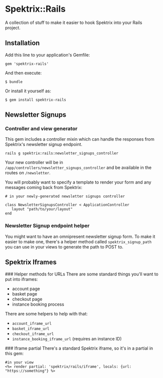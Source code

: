 # Spektrix::Rails

A collection of stuff to make it easier to hook Spektrix into your Rails project.

## Installation

Add this line to your application's Gemfile:

    gem 'spektrix-rails'

And then execute:

    $ bundle

Or install it yourself as:

    $ gem install spektrix-rails

## Newsletter Signups

### Controller and view generator
This gem includes a controller mixin which can handle the responses from Spektrix's newsletter signup endpoint.

```
rails g spektrix:rails:newsletter_signups_controller
```

Your new controller will be in `/app/controllers/newsletter_signups_controller` and be available in the routes on `/newsletter`.

You will probably want to specify a template to render your form and any messages coming back from Spektrix:
 
 ```
 # in your newly-generated newsletter signups controller
 
 class NewsletterSignupsController < ApplicationController
    layout "path/to/your/layout"
 end
 ```
 
### Newsletter Signup endpoint helper
You might want to have an omnipresent newsletter signup form. To make it easier to make one, there's a helper method called `spektrix_signup_path` you can use in your views to generate the path to POST to. 
 
## Spektrix Iframes

### Helper methods for URLs
There are some standard things you'll want to put into iframes:

* account page
* basket page
* checkout page
* instance booking process

There are some helpers to help with that:

* `account_iframe_url`
* `basket_iframe_url`
* `checkout_iframe_url`
* `instance_booking_iframe_url` (requires an instance ID)

### Iframe partial
There's a standard Spektrix iframe, so it's in a partial in this gem:

```
#in your view
<%= render partial: 'spektrix/rails/iframe', locals: {url: "https://something"} %>
```
